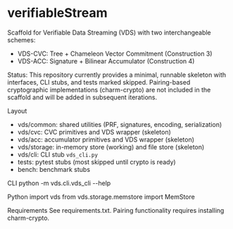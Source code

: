 # verifiableStream

Scaffold for Verifiable Data Streaming (VDS) with two interchangeable schemes:

- VDS-CVC: Tree + Chameleon Vector Commitment (Construction 3)
- VDS-ACC: Signature + Bilinear Accumulator (Construction 4)

Status: This repository currently provides a minimal, runnable skeleton with
interfaces, CLI stubs, and tests marked skipped. Pairing-based cryptographic
implementations (charm-crypto) are not included in the scaffold and will be
added in subsequent iterations.

Layout
- vds/common: shared utilities (PRF, signatures, encoding, serialization)
- vds/cvc: CVC primitives and VDS wrapper (skeleton)
- vds/acc: accumulator primitives and VDS wrapper (skeleton)
- vds/storage: in-memory store (working) and file store (skeleton)
- vds/cli: CLI stub `vds_cli.py`
- tests: pytest stubs (most skipped until crypto is ready)
- bench: benchmark stubs

CLI
  python -m vds.cli.vds_cli --help

Python
  import vds
  from vds.storage.memstore import MemStore

Requirements
See requirements.txt. Pairing functionality requires installing charm-crypto.

